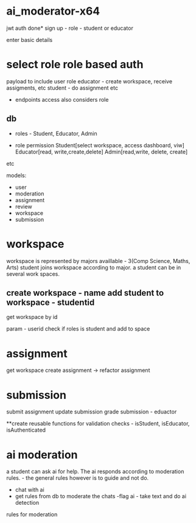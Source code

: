# ai_moderator-x64

jwt auth done*
sign up - 
role - student or educator

enter basic details 

select role
role based auth
========================================
payload  to include user role 
educator  - create workspace, receive assigments, etc
student - do assignment etc

- endpoints access also considers role


db
--------
- roles - Student, Educator, Admin

 - role permission 
 Student[select workspace, access dashboard, viw]
 Educator[read, write,create,delete]
 Admin[read,write, delete, create]

 etc

models:
- user
- moderation
- assignment
- review
- workspace
- submission

workspace
=======================
workspace is represented by majors availlable - 3(Comp Science, Maths, Arts)
student joins workspace  according to major.
a student can be in several work spaces.

create workspace - name
add student to workspace - studentid
-------------------------------------
get workspace by id

param - userid
check if roles is student and add to space

assignment
================================
get workspace
create assignment
->  refactor assignment

submission
======================================
submit assignment
update submission
grade submission - eduactor


**create reusable functions for validation checks - isStudent, isEducator, isAuthenticated

ai moderation
============================================
a student can ask ai for help. The ai responds according to moderation rules. - the general rules however 
is to guide and not do.




- chat with ai
- get rules from db to moderate the chats
-flag ai  - take text and do ai detection


rules for moderation